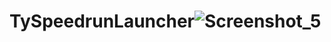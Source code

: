 # TySpeedrunLauncher![Screenshot_5](https://github.com/Senashu/TySpeedrunLauncher/assets/118660067/9cb897de-171d-4a84-80a4-8d5479e6b350)
